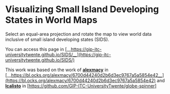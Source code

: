 # Visualizing Small Island Developing States in World Maps

Select an equal-area projection and rotate the map to view world data inclusive of small island developing states (SIDS).

You can access this page in [__https://gip-itc-universitytwente.github.io/SIDS/__](https://gip-itc-universitytwente.github.io/SIDS/) 



This work was based on the work of [__alexmacy__](https://gist.github.com/alexmacy) in  [__https://bl.ocks.org/alexmacy/6700d44240d2b6d3ec9767a5a5854e42__](https://bl.ocks.org/alexmacy/6700d44240d2b6d3ec9767a5a5854e42) and [__lcalisto__](https://github.com/lcalisto) in [https://github.com/GIP-ITC-UniversityTwente/globe-spinner]

